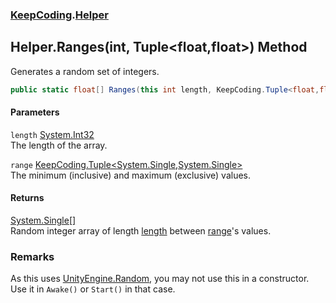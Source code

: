 ### [KeepCoding](KeepCoding.md 'KeepCoding').[Helper](KeepCoding_Helper.md 'KeepCoding.Helper')
## Helper.Ranges(int, Tuple&lt;float,float&gt;) Method
Generates a random set of integers.  
```csharp
public static float[] Ranges(this int length, KeepCoding.Tuple<float,float> range);
```
#### Parameters
<a name='KeepCoding_Helper_Ranges(int_KeepCoding_Tuple_float_float_)_length'></a>
`length` [System.Int32](https://docs.microsoft.com/en-us/dotnet/api/System.Int32 'System.Int32')  
The length of the array.
  
<a name='KeepCoding_Helper_Ranges(int_KeepCoding_Tuple_float_float_)_range'></a>
`range` [KeepCoding.Tuple&lt;](KeepCoding_Tuple_T1_T2_.md 'KeepCoding.Tuple&lt;T1,T2&gt;')[System.Single](https://docs.microsoft.com/en-us/dotnet/api/System.Single 'System.Single')[,](KeepCoding_Tuple_T1_T2_.md 'KeepCoding.Tuple&lt;T1,T2&gt;')[System.Single](https://docs.microsoft.com/en-us/dotnet/api/System.Single 'System.Single')[&gt;](KeepCoding_Tuple_T1_T2_.md 'KeepCoding.Tuple&lt;T1,T2&gt;')  
The minimum (inclusive) and maximum (exclusive) values.
  
#### Returns
[System.Single](https://docs.microsoft.com/en-us/dotnet/api/System.Single 'System.Single')[[]](https://docs.microsoft.com/en-us/dotnet/api/System.Array 'System.Array')  
Random integer array of length [length](KeepCoding_Helper_Ranges(int_KeepCoding_Tuple_float_float_).md#KeepCoding_Helper_Ranges(int_KeepCoding_Tuple_float_float_)_length 'KeepCoding.Helper.Ranges(int, KeepCoding.Tuple&lt;float,float&gt;).length') between [range](KeepCoding_Helper_Ranges(int_KeepCoding_Tuple_float_float_).md#KeepCoding_Helper_Ranges(int_KeepCoding_Tuple_float_float_)_range 'KeepCoding.Helper.Ranges(int, KeepCoding.Tuple&lt;float,float&gt;).range')'s values.
### Remarks
As this uses [UnityEngine.Random](https://docs.microsoft.com/en-us/dotnet/api/UnityEngine.Random 'UnityEngine.Random'), you may not use this in a constructor. Use it in `Awake()` or `Start()` in that case.  
